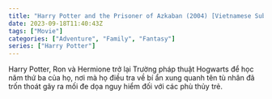 ```yaml
---
title: "Harry Potter and the Prisoner of Azkaban (2004) [Vietnamese Subtitle]"
date: 2023-09-18T11:40:43Z
tags: ["Movie"]
categories: ["Adventure", "Family", "Fantasy"]
series: ["Harry Potter"]
---
```


Harry Potter, Ron và Hermione trở lại Trường pháp thuật Hogwarts để học năm thứ ba của họ, nơi mà họ điều tra về bí ẩn xung quanh tên tù nhân đã trốn thoát gây ra mối đe dọa nguy hiểm đối với các phù thủy trẻ.

<mux-player stream-type="on-demand"
  src="https://kp3d-my.sharepoint.com/personal/ryoo_kp3d_onmicrosoft_com/_layouts/15/download.aspx?share=ES3JHhJ6665FgqqYelFnHKIBVqJDqGIxDNwUUHILxd09WA" metadata-video-title="Harry Potter and the Prisoner of Azkaban (2004) [Vietnamese Subtitle]" prefer-playback="mse" controls>
  </mux-player>
  
  
  <script src="https://cdn.jsdelivr.net/npm/@mux/mux-player"></script>
  
 <script id="WplOuwL37M16AFrgqbiZ01hMQqWki5OC28KncYNHTu9Y" type="application/ld+json">
 {
  "@context": "https://schema.org/",
  "@type": "VideoObject",
  "name": "Harry Potter and the Prisoner of Azkaban",
  "contentUrl": "https://stream.mux.com/WplOuwL37M16AFrgqbiZ01hMQqWki5OC28KncYNHTu9Y.m3u8",
  "thumbnailUrl": "https://www.themoviedb.org/t/p/original/vDJE7JPnPc6fJBMBXdSltYM6yL6.jpg?width=314&fit_mode=preserve&time=25",
  "uploadDate": "2023-09-18T11:40:43Z",
}

</script>